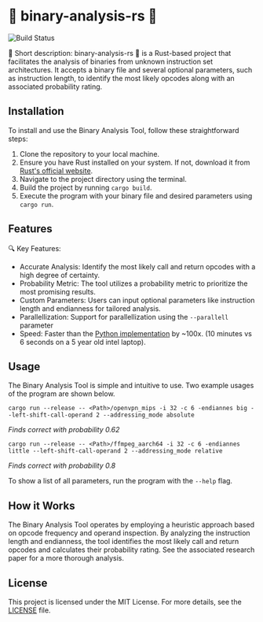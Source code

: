 # 🦀 binary-analysis-rs 🚀

![Build Status](https://github.com/haavapet/binary-analysis-rs/actions/workflows/pipeline.yml/badge.svg)

📝 Short description: binary-analysis-rs 🚀 is a Rust-based project that facilitates the analysis of binaries from unknown instruction set architectures. It accepts a binary file and several optional parameters, such as instruction length, to identify the most likely opcodes along with an associated probability rating.

## Installation

To install and use the Binary Analysis Tool, follow these straightforward steps:

1. Clone the repository to your local machine.
2. Ensure you have Rust installed on your system. If not, download it from [Rust's official website](https://www.rust-lang.org/).
3. Navigate to the project directory using the terminal.
4. Build the project by running `cargo build`.
5. Execute the program with your binary file and desired parameters using `cargo run`.

## Features

🔍 Key Features:

- Accurate Analysis: Identify the most likely call and return opcodes with a high degree of certainty.
- Probability Metric: The tool utilizes a probability metric to prioritize the most promising results.
- Custom Parameters: Users can input optional parameters like instruction length and endianness for tailored analysis.
- Parallellization: Support for parallellization using the `--parallell` parameter
- Speed: Faster than the [Python implementation](https://github.com/haavapet/binary-analysis) by ~100x. (10 minutes vs 6 seconds on a 5 year old intel laptop).

## Usage

The Binary Analysis Tool is simple and intuitive to use. Two example usages of the program are shown below.

`cargo run --release -- <Path>/openvpn_mips -i 32 -c 6 -endiannes big --left-shift-call-operand 2 --addressing_mode absolute`

_Finds correct with probability 0.62_

`cargo run --release -- <Path>/ffmpeg_aarch64 -i 32 -c 6 -endiannes little --left-shift-call-operand 2 --addressing_mode relative`

_Finds correct with probability 0.8_

To show a list of all parameters, run the program with the `--help` flag.

## How it Works

The Binary Analysis Tool operates by employing a heuristic approach based on opcode frequency and operand inspection. By analyzing the instruction length and endianness, the tool identifies the most likely call and return opcodes and calculates their probability rating. See the associated research paper for a more thorough analysis.

## License

This project is licensed under the MIT License. For more details, see the [LICENSE](LICENSE) file.
